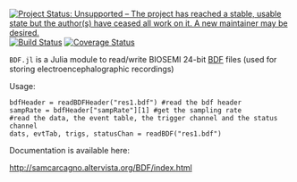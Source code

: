 [![Project Status: Unsupported – The project has reached a stable, usable state but the author(s) have ceased all work on it. A new maintainer may be desired.](https://www.repostatus.org/badges/latest/unsupported.svg)](https://www.repostatus.org/#unsupported)
[![Build Status](https://travis-ci.org/sam81/BDF.jl.svg?branch=master)](https://travis-ci.org/sam81/BDF.jl)
[![Coverage Status](https://coveralls.io/repos/github/sam81/BDF.jl/badge.svg?branch=master)](https://coveralls.io/github/sam81/BDF.jl?branch=master)

`BDF.jl` is a Julia module to read/write BIOSEMI 24-bit [BDF](http://www.biosemi.com/faq/file_format.htm) files (used for storing electroencephalographic recordings)

Usage:

    bdfHeader = readBDFHeader("res1.bdf") #read the bdf header
    sampRate = bdfHeader["sampRate"][1] #get the sampling rate
    #read the data, the event table, the trigger channel and the status channel
    dats, evtTab, trigs, statusChan = readBDF("res1.bdf")

Documentation is available here:

http://samcarcagno.altervista.org/BDF/index.html
